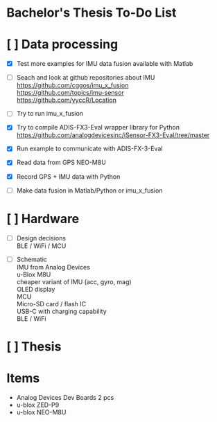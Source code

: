 # Bachelor's Thesis To-Do List

# [ ] Data processing
   - [X] Test more examples for IMU data fusion available with Matlab
   - [ ] Seach and look at github repositories about IMU \
            https://github.com/cggos/imu_x_fusion \
            https://github.com/topics/imu-sensor \
            https://github.com/yyccR/Location
   
   - [ ] Try to run imu_x_fusion

   - [X] Try to compile ADIS-FX3-Eval wrapper library for Python \
        https://github.com/analogdevicesinc/iSensor-FX3-Eval/tree/master

   - [X] Run example to communicate with ADIS-FX-3-Eval
   - [X] Read data from GPS NEO-M8U
   - [X] Record GPS + IMU data with Python
   - [ ] Make data fusion in Matlab/Python or imu_x_fusion
 
# [ ] Hardware
   - [ ] Design decisions \
         BLE / WiFi / MCU
   - [ ] Schematic \
            IMU from Analog Devices \
            u-Blox M8U \
            cheaper variant of IMU (acc, gyro, mag) \
            OLED display \
            MCU \
            Micro-SD card / flash IC \
            USB-C with charging capability \
            BLE / WiFi



# [ ] Thesis

# Items
 - Analog Devices Dev Boards 2 pcs
 - u-blox ZED-P9
 - u-blox NEO-M8U
